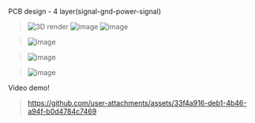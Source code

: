 PCB design - 4
 layer(signal-gnd-power-signal)
 
> ![3D render](https://github.com/user-attachments/assets/357aed82-237f-4a0e-ba0b-eefb669cc7ad)
> ![image](https://github.com/user-attachments/assets/69102d35-7ebb-47bf-ba05-655146a71b3e)
> ![image](https://github.com/user-attachments/assets/4b9309f2-0d41-4502-8f2a-08c5f53f8d62)


> ![image](https://github.com/user-attachments/assets/391526bf-d952-4093-b84e-a7e8f7d5f6b6)

> ![image](https://github.com/user-attachments/assets/d3567986-feba-4ffa-8a31-ac902b47c00d)

> ![image](https://github.com/user-attachments/assets/8a91bc76-6e4f-4e97-a8fb-a01edb4f45b0)



Video demo!
> https://github.com/user-attachments/assets/33f4a916-deb1-4b46-a94f-b0d4784c7469

